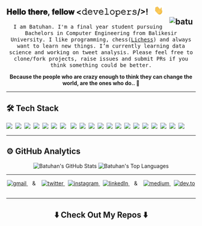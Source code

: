 <div>
  <h2> 𝐇𝐞𝐥𝐥𝐨 𝐭𝐡𝐞𝐫𝐞, 𝐟𝐞𝐥𝐥𝐨𝐰 <𝚍𝚎𝚟𝚎𝚕𝚘𝚙𝚎𝚛𝚜/>! &nbsp; <img src="https://github.com/batucimenn/batucimenn/blob/main/hi.gif" width="25px">&nbsp;&nbsp;&nbsp;&nbsp;&nbsp;&nbsp; <img align = "right" width="70" height="25" src ="https://visitor-badge.glitch.me/badge?page_id=batucimenn.batucimenn" alt="batucimenn Profile Views"/></h2>
</div>
<p align="center">
  <samp>I am Batuhan. I'm a final year student pursuing Bachelors in Computer Engineering from Balikesir University. I like programming, chess(<a href="https://lichess.org/@/AnqaraLy06" target="_blank">Lichess</a>) and always want to learn new things. I’m currently learning data science and working on tweet analysis. 
Please feel free to clone/fork projects, raise issues and submit PRs if you think something could be better.  
 <p align="center"><b>Because the people who are crazy enough to think they can change the world, are the ones who do..  🎯</b></p>
  </samp>
</p>
<hr>
<h2>🛠 Tech Stack </h2>
<p>
  <img src="https://img.shields.io/badge/-Python-346B9A?style=plastic-square&logo=python&logoColor=white"/>&nbsp;  
  <img src="https://img.shields.io/badge/-C%20Sharp-7D2E80?style=plastic-square&logo=C-Sharp&logoColor=white"/>&nbsp;
  <img src="https://img.shields.io/badge/-Java-016F8C?style=plastic-square&logo=java&logoColor=white"/>&nbsp; 
  <img src="https://img.shields.io/badge/-HTML5-E34F26?style=plastic-square&logo=html5&logoColor=white"/>&nbsp;
  <img src="https://img.shields.io/badge/-CSS3-1572B6?style=plastic-square&logo=css3&logoColor=white"/>&nbsp;
  <img src="https://img.shields.io/badge/-PHP-7377AD?style=plastic-square&logo=php&logoColor=white"/>&nbsp;
  <img src="https://img.shields.io/badge/-Bootstrap-432F63?style=plastic-square&logo=bootstrap&logoColor=white"/> &nbsp;  
  <img src="https://img.shields.io/badge/-Git-F44D27?style=plastic-square&logo=git&logoColor=white"/>&nbsp;
  <img src="https://img.shields.io/badge/-Github-181717?style=plastic-square&logo=github&logoColor=white"/>&nbsp;  
  <img src="https://img.shields.io/badge/-MongoDB-289E44?style=plastic-square&logo=mongodb&logoColor=white"/>&nbsp;
  <img src="https://img.shields.io/badge/-MySQL-F29111?style=plastic-square&logo=mysql&logoColor=white"/>&nbsp;      
  <img src="https://img.shields.io/badge/-Jupyter%20Notebook-6C7277?style=plastic-square&logo=jupyter&logoColor=white"/>&nbsp;
  <img src="https://img.shields.io/badge/-Anaconda-41AA29?style=plastic-square&logo=anaconda&logoColor=white"/>&nbsp;
  <img src="https://img.shields.io/badge/-Visual%20Studio-641A77?style=plastic-square&logo=visual-studio&logoColor=white"/>&nbsp;
  <img src="https://img.shields.io/badge/-Eclipse-494570?style=plastic-square&logo=eclipse&logoColor=white"/>&nbsp; 
  <img src="https://img.shields.io/badge/-Arduino-009297?style=plastic-square&logo=arduino&logoColor=white"/>&nbsp; 
  <img src="https://img.shields.io/badge/-Xampp-E1702D?style=plastic-square&logo=xampp&logoColor=white"/>&nbsp;
  <img src="https://img.shields.io/badge/Microsoft%20Azure-232F7E?style=plastic-square&logo=microsoft-azure&logoColor=white"/>&nbsp; 
  <img src="https://img.shields.io/badge/-Debian-A80030?style=plastic-square&logo=debian&logoColor=white"/>&nbsp;
  <img src="https://img.shields.io/badge/-Linux-black?style=plastic-square&logo=Linux&logoColor=white"/>  
</p> 
<hr>
<h2>⚙️ GitHub Analytics</h2> 
<p align = "center">
  <img src ="https://github-readme-stats.vercel.app/api?username=batucimenn&hide_border=true&show_icons=true&count_private=true&line_height=40&hide=issues,contribs" alt="Batuhan's GitHub Stats"/>
  <img src="https://github-readme-stats.vercel.app/api/top-langs/?username=batucimenn&hide_border=true&show_icons=true&langs_count=3" alt="Batuhan's Top Languages"/>   
</p>    
<hr>
<p align="center">
  <a href="mailto:batu.cimenn@gmail.com?subject=Hello, From Github" target="_blank">
    <img src="https://img.shields.io/badge/gmail-%23D14836.svg?&style=for-the-badge&logo=gmail&logoColor=white&color=D4493E" alt="gmail" />
  </a>&nbsp;&nbsp; & &nbsp;&nbsp;
  <a href="https://twitter.com/batu_cimenn" target="_blank">
    <img src="https://img.shields.io/badge/twitter-%231DA1F2.svg?&style=for-the-badge&logo=twitter&logoColor=white&color=1DA1F2" alt="twitter"/>
  </a>&nbsp;
  <a href="https://instagram.com/batu.cimenn" target="_blank">
    <img src="https://img.shields.io/badge/instagram-%23E4405F.svg?&style=for-the-badge&logo=instagram&logoColor=white&color=D62E70" alt="instagram"/>
  </a>&nbsp;
  <a href="https://www.linkedin.com/in/batucimenn" target="_blank">
    <img src="https://img.shields.io/badge/linkedin-%230077B5.svg?&style=for-the-badge&logo=linkedin&logoColor=white&color=0A66C2" alt="linkedIn"/>
  </a>&nbsp;&nbsp; & &nbsp;&nbsp;
  <a href="https://medium.com/@batu.cimenn" target="_blank">
    <img src="https://img.shields.io/badge/medium-%2312100E.svg?&style=for-the-badge&logo=medium&logoColor=white&color=grey" alt="medium"/>
  </a>&nbsp;                                          
  <a href="https://dev.to/batucimenn" target="_blank">
    <img src="https://img.shields.io/badge/dev.to-%2312100E.svg?&style=for-the-badge&logo=dev.to&logoColor=white&color=black" alt="dev.to" /> 
  </a>&nbsp;
</p>
<hr>
<h2  align="center"> ⬇️ Check Out My Repos ⬇️</h2>
